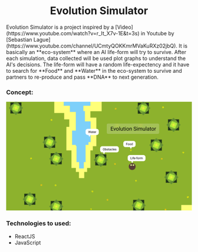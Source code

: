<center><h1>Evolution Simulator</h1></center>
Evolution Simulator is a project inspired by a [Video](https://www.youtube.com/watch?v=r_It_X7v-1E&t=3s) in Youtube by [Sebastian Lague](https://www.youtube.com/channel/UCmtyQOKKmrMVaKuRXz02jbQ). It is basically an **eco-system** where an AI life-form will try to survive. After each simulation, data collected will be used plot graphs to understand the AI's decisions. The life-form will have a random life-expectency and it have to search for **Food** and **Water** in the eco-system to survive and partners to re-produce and pass **DNA** to next generation.

### Concept:
![plot](./concept/canvas.png)

### Technologies to used:
- ReactJS
- JavaScript
